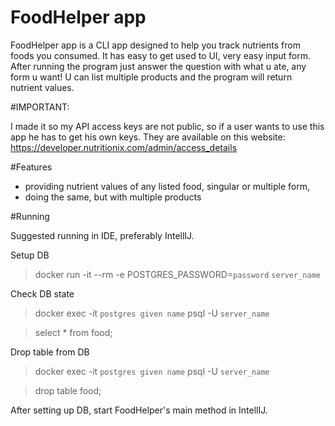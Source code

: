 # FoodHelper app

FoodHelper app is a CLI app designed to help you track nutrients from foods you consumed. It has easy to get used to UI, very
easy input form. After running the program just answer the question with what u ate, any form u want! U can list
multiple products and the program will return nutrient values.

#IMPORTANT:

I made it so my API access keys are not public, so if a user wants to use this app he has to get his own keys. 
They are available on this website:
https://developer.nutritionix.com/admin/access_details

#Features

- providing nutrient values of any listed food, singular or multiple form,
- doing the same, but with multiple products

#Running

Suggested running in IDE, preferably IntellIJ.

Setup DB

> docker run -it --rm -e POSTGRES_PASSWORD=`password` `server_name`

Check DB state

> docker exec -it `postgres given name` psql -U `server_name`

> select * from food;

Drop table from DB

> docker exec -it `postgres given name` psql -U `server_name`

> drop table food;


After setting up DB, start FoodHelper's main method in IntellIJ.